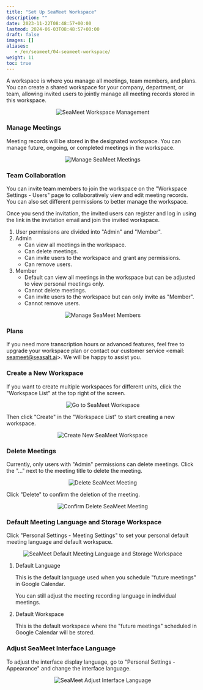 ```yaml
---
title: "Set Up SeaMeet Workspace"
description: ""
date: 2023-11-22T08:48:57+00:00
lastmod: 2024-06-03T08:48:57+00:00
draft: false
images: []
aliases:
   - /en/seameet/04-seameet-workspace/
weight: 11
toc: true
---
```


A workspace is where you manage all meetings, team members, and plans. You can create a shared workspace for your company, department, or team, allowing invited users to jointly manage all meeting records stored in this workspace.

<center>

<img src="/images/seameet-en/05-seameet-workspace/seameet-workspace-management.png" alt="SeaMeet Workspace Management"/>

</center>

### Manage Meetings

Meeting records will be stored in the designated workspace. You can manage future, ongoing, or completed meetings in the workspace.

<center>

<img src="/images/seameet-en/05-seameet-workspace/manage-seameet-meetings.png" alt="Manage SeaMeet Meetings"/>

</center>

### Team Collaboration

You can invite team members to join the workspace on the "Workspace Settings - Users" page to collaboratively view and edit meeting records. You can also set different permissions to better manage the workspace.

Once you send the invitation, the invited users can register and log in using the link in the invitation email and join the invited workspace.

1. User permissions are divided into "Admin" and "Member".
2. Admin
    - Can view all meetings in the workspace.
    - Can delete meetings.
    - Can invite users to the workspace and grant any permissions.
    - Can remove users.
3. Member
    - Default can view all meetings in the workspace but can be adjusted to view personal meetings only.
    - Cannot delete meetings.
    - Can invite users to the workspace but can only invite as "Member".
    - Cannot remove users.

<center>

<img src="/images/seameet-en/05-seameet-workspace/manage-seameet-members.png" alt="Manage SeaMeet Members"/>

</center>

### Plans

If you need more transcription hours or advanced features, feel free to upgrade your workspace plan or contact our customer service <email: seameet@seasalt.ai>. We will be happy to assist you.

### Create a New Workspace

If you want to create multiple workspaces for different units, click the "Workspace List" at the top right of the screen.

<center>

<img src="/images/seameet-en/05-seameet-workspace/go-to-seameet-workspace.png" alt="Go to SeaMeet Workspace"/>

</center>

Then click "Create" in the "Workspace List" to start creating a new workspace.

<center>

<img src="/images/seameet-en/05-seameet-workspace/create-new-seameet-workspace.png" alt="Create New SeaMeet Workspace"/>

</center>

### Delete Meetings

Currently, only users with "Admin" permissions can delete meetings. Click the "..." next to the meeting title to delete the meeting.

<center>

<img src="/images/seameet-en/05-seameet-workspace/delete-seameet-meeting.png" alt="Delete SeaMeet Meeting"/>

</center>

Click "Delete" to confirm the deletion of the meeting.

<center>

<img src="/images/seameet-en/05-seameet-workspace/delete-seameet-meeting-2.png" alt="Confirm Delete SeaMeet Meeting"/>

</center>

### Default Meeting Language and Storage Workspace

Click "Personal Settings - Meeting Settings" to set your personal default meeting language and default workspace.

<center>

<img src="/images/seameet-en/05-seameet-workspace/seameet-default-meeting-language-and-storage-workspace.png" alt="SeaMeet Default Meeting Language and Storage Workspace"/>

</center>

1. Default Language

    This is the default language used when you schedule "future meetings" in Google Calendar.

    You can still adjust the meeting recording language in individual meetings.

2. Default Workspace

    This is the default workspace where the "future meetings" scheduled in Google Calendar will be stored.

### Adjust SeaMeet Interface Language

To adjust the interface display language, go to "Personal Settings - Appearance" and change the interface language.

<center>

<img src="/images/seameet-en/05-seameet-workspace/seameet-adjust-interface-language.png" alt="SeaMeet Adjust Interface Language"/>

</center>
